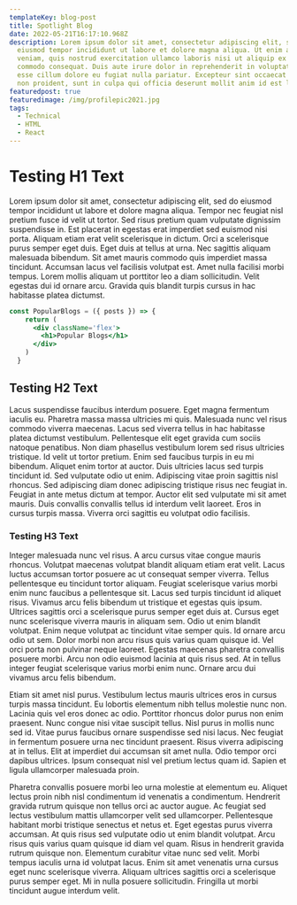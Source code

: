 ```yaml
---
templateKey: blog-post
title: Spotlight Blog
date: 2022-05-21T16:17:10.968Z
description: Lorem ipsum dolor sit amet, consectetur adipiscing elit, sed do
  eiusmod tempor incididunt ut labore et dolore magna aliqua. Ut enim ad minim
  veniam, quis nostrud exercitation ullamco laboris nisi ut aliquip ex ea
  commodo consequat. Duis aute irure dolor in reprehenderit in voluptate velit
  esse cillum dolore eu fugiat nulla pariatur. Excepteur sint occaecat cupidatat
  non proident, sunt in culpa qui officia deserunt mollit anim id est laborum.
featuredpost: true
featuredimage: /img/profilepic2021.jpg
tags:
  - Technical
  - HTML
  - React
---
```

# Testing H1 Text

Lorem ipsum dolor sit amet, consectetur adipiscing elit, sed do eiusmod tempor incididunt ut labore et dolore magna aliqua. Tempor nec feugiat nisl pretium fusce id velit ut tortor. Sed risus pretium quam vulputate dignissim suspendisse in. Est placerat in egestas erat imperdiet sed euismod nisi porta. Aliquam etiam erat velit scelerisque in dictum. Orci a scelerisque purus semper eget duis. Eget duis at tellus at urna. Nec sagittis aliquam malesuada bibendum. Sit amet mauris commodo quis imperdiet massa tincidunt. Accumsan lacus vel facilisis volutpat est. Amet nulla facilisi morbi tempus. Lorem mollis aliquam ut porttitor leo a diam sollicitudin. Velit egestas dui id ornare arcu. Gravida quis blandit turpis cursus in hac habitasse platea dictumst.

```jsx
const PopularBlogs = ({ posts }) => {
    return (
      <div className='flex'>
        <h1>Popular Blogs</h1>
      </div>
    )
  }
```

## Testing H2 Text

Lacus suspendisse faucibus interdum posuere. Eget magna fermentum iaculis eu. Pharetra massa massa ultricies mi quis. Malesuada nunc vel risus commodo viverra maecenas. Lacus sed viverra tellus in hac habitasse platea dictumst vestibulum. Pellentesque elit eget gravida cum sociis natoque penatibus. Non diam phasellus vestibulum lorem sed risus ultricies tristique. Id velit ut tortor pretium. Enim sed faucibus turpis in eu mi bibendum. Aliquet enim tortor at auctor. Duis ultricies lacus sed turpis tincidunt id. Sed vulputate odio ut enim. Adipiscing vitae proin sagittis nisl rhoncus. Sed adipiscing diam donec adipiscing tristique risus nec feugiat in. Feugiat in ante metus dictum at tempor. Auctor elit sed vulputate mi sit amet mauris. Duis convallis convallis tellus id interdum velit laoreet. Eros in cursus turpis massa. Viverra orci sagittis eu volutpat odio facilisis.

### Testing H3 Text

Integer malesuada nunc vel risus. A arcu cursus vitae congue mauris rhoncus. Volutpat maecenas volutpat blandit aliquam etiam erat velit. Lacus luctus accumsan tortor posuere ac ut consequat semper viverra. Tellus pellentesque eu tincidunt tortor aliquam. Feugiat scelerisque varius morbi enim nunc faucibus a pellentesque sit. Lacus sed turpis tincidunt id aliquet risus. Vivamus arcu felis bibendum ut tristique et egestas quis ipsum. Ultrices sagittis orci a scelerisque purus semper eget duis at. Cursus eget nunc scelerisque viverra mauris in aliquam sem. Odio ut enim blandit volutpat. Enim neque volutpat ac tincidunt vitae semper quis. Id ornare arcu odio ut sem. Dolor morbi non arcu risus quis varius quam quisque id. Vel orci porta non pulvinar neque laoreet. Egestas maecenas pharetra convallis posuere morbi. Arcu non odio euismod lacinia at quis risus sed. At in tellus integer feugiat scelerisque varius morbi enim nunc. Ornare arcu dui vivamus arcu felis bibendum.

Etiam sit amet nisl purus. Vestibulum lectus mauris ultrices eros in cursus turpis massa tincidunt. Eu lobortis elementum nibh tellus molestie nunc non. Lacinia quis vel eros donec ac odio. Porttitor rhoncus dolor purus non enim praesent. Nunc congue nisi vitae suscipit tellus. Nisl purus in mollis nunc sed id. Vitae purus faucibus ornare suspendisse sed nisi lacus. Nec feugiat in fermentum posuere urna nec tincidunt praesent. Risus viverra adipiscing at in tellus. Elit at imperdiet dui accumsan sit amet nulla. Odio tempor orci dapibus ultrices. Ipsum consequat nisl vel pretium lectus quam id. Sapien et ligula ullamcorper malesuada proin.

Pharetra convallis posuere morbi leo urna molestie at elementum eu. Aliquet lectus proin nibh nisl condimentum id venenatis a condimentum. Hendrerit gravida rutrum quisque non tellus orci ac auctor augue. Ac feugiat sed lectus vestibulum mattis ullamcorper velit sed ullamcorper. Pellentesque habitant morbi tristique senectus et netus et. Eget egestas purus viverra accumsan. At quis risus sed vulputate odio ut enim blandit volutpat. Arcu risus quis varius quam quisque id diam vel quam. Risus in hendrerit gravida rutrum quisque non. Elementum curabitur vitae nunc sed velit. Morbi tempus iaculis urna id volutpat lacus. Enim sit amet venenatis urna cursus eget nunc scelerisque viverra. Aliquam ultrices sagittis orci a scelerisque purus semper eget. Mi in nulla posuere sollicitudin. Fringilla ut morbi tincidunt augue interdum velit.